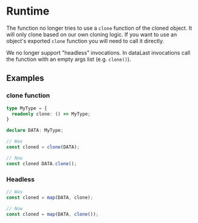 # Runtime

The function no longer tries to use a `clone` function of the cloned object. It
will only clone based on our own cloning logic. If you want to use an
object's exported `clone` function you will need to call it directly.

We no longer support "headless" invocations. In dataLast invocations call the
function with an empty args list (e.g. `clone()`).

## Examples

### clone function

```ts
type MyType = {
  readonly clone: () => MyType;
}

declare DATA: MyType;

// Was
const cloned = clone(DATA);

// Now
const cloned DATA.clone();
```

### Headless

```ts
// Was
const cloned = map(DATA, clone);

// Now
const cloned = map(DATA, clone());
```

